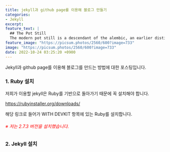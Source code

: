 ```yaml
---
title: jekyll과 github page를 이용해 블로그 만들기
categories:
- Jekyll
excerpt:
feature_text: |
  ## The Pot Still
  The modern pot still is a descendant of the alembic, an earlier distillation device
feature_image: "https://picsum.photos/2560/600?image=733"
image: "https://picsum.photos/2560/600?image=733"
date: 2022-10-24 03:25:20 +0900
---
```



Jekyll과 github page를 이용해 블로그를 만드는 방법에 대한 포스팅입니다.

### 1. Ruby 설치

저희가 이용할 jekyll은 Ruby를 기반으로 돌아가기 때문에 꼭 설치해야 합니다.

<https://rubyinstaller.org/downloads/>

해당 링크로 들어가 WITH DEVKIT 항목에 있는 Ruby를 설치합니다.

###### <span style="color:red">※ 저는 2.7.3 버전을 설치했습니다.</span>


### 2. Jekyll 설치